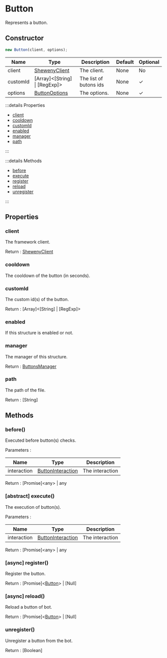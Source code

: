 # Button

Represents a button.

## Constructor

```js [Javascript CJS]
new Button(client, options);
```

| Name     | Type                                             | Description            | Default | Optional |
| -------- | ------------------------------------------------ | ---------------------- | ------- | -------- |
| client   | [ShewenyClient](../client/ShewenyClient.md)      | The client.            | None    | No       |
| customId | [Array]\<[String] \| [RegExp]>                   | The list of butons ids | None    | ✓        |
| options  | [ButtonOptions](../typedef/SelectMenuOptions.md) | The options.           | None    | ✓        |

:::details Properties

- [client](#client)
- [cooldown](#cooldown)
- [customId](#customid)
- [enabled](#enabled)
- [manager](#manager)
- [path](#path)

:::

:::details Methods

- [before](#before)
- [execute](#abstract-execute)
- [register](#async-register)
- [reload](#async-reload)
- [unregister](#unregister)

:::

## Properties

### client

The framework client.

Return : [ShewenyClient](../client/ShewenyClient.md)

### cooldown

The cooldown of the button (in seconds).

### customId

The custom id(s) of the button.

Return : [Array]\<[String] | [RegExp]>

### enabled

If this structure is enabled or not.

### manager

The manager of this structure.

Return : [ButtonsManager](../managers/ButtonsManager.md)

### path

The path of the file.

Return : [String]

## Methods

### before()

Executed before button(s) checks.

Parameters :

| Name        | Type                                                                                   | Description     |
| ----------- | -------------------------------------------------------------------------------------- | --------------- |
| interaction | [ButtonInteraction](https://discord.js.org/#/docs/main/stable/class/ButtonInteraction) | The interaction |

Return : [Promise]\<any> | any

### [abstract] execute()

The execution of button(s).

Parameters :

| Name        | Type                                                                                   | Description     |
| ----------- | -------------------------------------------------------------------------------------- | --------------- |
| interaction | [ButtonInteraction](https://discord.js.org/#/docs/main/stable/class/ButtonInteraction) | The interaction |

Return : [Promise]\<any> | any

### [async] register()

Register the button.

Return : [Promise]\<[Button](./Button.md)> | [Null]

### [async] reload()

Reload a button of bot.

Return : [Promise]\<[Button](./Button.md)> | [Null]

### unregister()

Unregister a button from the bot.

Return : [Boolean]

